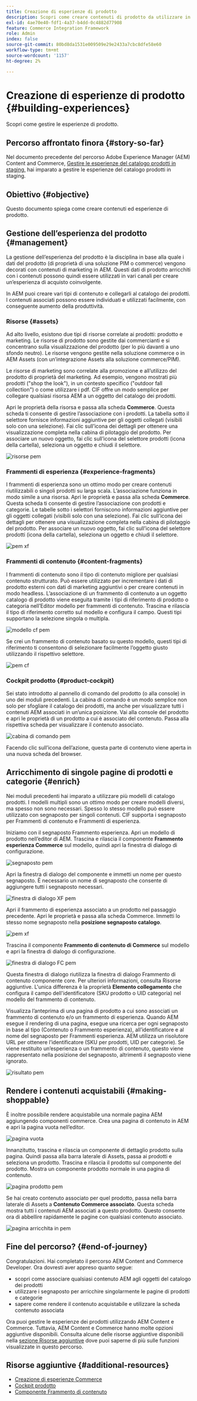 ```yaml
---
title: Creazione di esperienze di prodotto
description: Scopri come creare contenuti di prodotto da utilizzare in vari canali per creare un’esperienza di acquisto coinvolgente.
exl-id: 4ae70e40-fdf1-4a37-b4dd-0c4882d77908
feature: Commerce Integration Framework
role: Admin
index: false
source-git-commit: 80bd8da1531e009509e29e2433a7cbc8dfe58e60
workflow-type: tm+mt
source-wordcount: '1157'
ht-degree: 2%

---
```



# Creazione di esperienze di prodotto {#building-experiences}

Scopri come gestire le esperienze di prodotto.

## Percorso affrontato finora {#story-so-far}

Nel documento precedente del percorso Adobe Experience Manager (AEM) Content and Commerce, [Gestire le esperienze del catalogo prodotti in staging,](/help/commerce-cloud/cif-storefront/commerce-journeys/aem-commerce-content-author/staged-catalog.md) hai imparato a gestire le esperienze del catalogo prodotti in staging.

## Obiettivo {#objective}

Questo documento spiega come creare contenuti ed esperienze di prodotto.

## Gestione dell’esperienza del prodotto {#management}

La gestione dell’esperienza del prodotto è la disciplina in base alla quale i dati del prodotto (di proprietà di una soluzione PIM o commerce) vengono decorati con contenuti di marketing in AEM. Questi dati di prodotto arricchiti con i contenuti possono quindi essere utilizzati in vari canali per creare un’esperienza di acquisto coinvolgente.

In AEM puoi creare vari tipi di contenuto e collegarli al catalogo dei prodotti. I contenuti associati possono essere individuati e utilizzati facilmente, con conseguente aumento della produttività.

### Risorse {#assets}

Ad alto livello, esistono due tipi di risorse correlate ai prodotti: prodotto e marketing. Le risorse di prodotto sono gestite dai commercianti e si concentrano sulla visualizzazione del prodotto (per lo più davanti a uno sfondo neutro). Le risorse vengono gestite nella soluzione commerce o in AEM Assets (con un’integrazione Assets alla soluzione commerce/PIM).

Le risorse di marketing sono correlate alla promozione e all’utilizzo del prodotto di proprietà del marketing. Ad esempio, vengono mostrati più prodotti (&quot;shop the look&quot;), in un contesto specifico (&quot;outdoor fall collection&quot;) o come utilizzare i pdf. CIF offre un modo semplice per collegare qualsiasi risorsa AEM a un oggetto del catalogo dei prodotti.

Apri le proprietà della risorsa e passa alla scheda **Commerce**. Questa scheda ti consente di gestire l’associazione con i prodotti. La tabella sotto il selettore fornisce informazioni aggiuntive per gli oggetti collegati (visibili solo con una selezione). Fai clic sull’icona dei dettagli per ottenere una visualizzazione completa nella cabina di pilotaggio del prodotto. Per associare un nuovo oggetto, fai clic sull’icona del selettore prodotti (icona della cartella), seleziona un oggetto e chiudi il selettore.

![risorse pem](assets/pem-assets.png)

### Frammenti di esperienza {#experience-fragments}

I frammenti di esperienza sono un ottimo modo per creare contenuti riutilizzabili o singoli prodotti su larga scala. L’associazione funziona in modo simile a una risorsa. Apri le proprietà e passa alla scheda **Commerce**. Questa scheda ti consente di gestire l’associazione con prodotti e categorie. Le tabelle sotto i selettori forniscono informazioni aggiuntive per gli oggetti collegati (visibili solo con una selezione). Fai clic sull’icona dei dettagli per ottenere una visualizzazione completa nella cabina di pilotaggio del prodotto. Per associare un nuovo oggetto, fai clic sull’icona del selettore prodotti (icona della cartella), seleziona un oggetto e chiudi il selettore.

![pem xf](assets/pem-xf.png)

### Frammenti di contenuto {#content-fragments}

I frammenti di contenuto sono il tipo di contenuto migliore per qualsiasi contenuto strutturato. Può essere utilizzato per incrementare i dati di prodotto esterni con dati di marketing aggiuntivi o per creare contenuti in modo headless. L’associazione di un frammento di contenuto a un oggetto catalogo di prodotto viene eseguita tramite i tipi di riferimento di prodotto o categoria nell’Editor modello per frammenti di contenuto. Trascina e rilascia il tipo di riferimento corretto sul modello e configura il campo. Questi tipi supportano la selezione singola o multipla.

![modello cf pem](assets/pem-cf-model.png)

Se crei un frammento di contenuto basato su questo modello, questi tipi di riferimento ti consentono di selezionare facilmente l’oggetto giusto utilizzando il rispettivo selettore.

![pem cf](assets/pem-cf.png)

### Cockpit prodotto {#product-cockpit}

Sei stato introdotto al pannello di comando del prodotto (o alla console) in uno dei moduli precedenti. La cabina di comando è un modo semplice non solo per sfogliare il catalogo dei prodotti, ma anche per visualizzare tutti i contenuti AEM associati in un’unica posizione. Vai alla console del prodotto e apri le proprietà di un prodotto a cui è associato del contenuto. Passa alla rispettiva scheda per visualizzare il contenuto associato.

![cabina di comando pem](assets/pem-cockpit.png)

Facendo clic sull’icona dell’azione, questa parte di contenuto viene aperta in una nuova scheda del browser.

## Arricchimento di singole pagine di prodotti e categorie {#enrich}

Nei moduli precedenti hai imparato a utilizzare più modelli di catalogo prodotti. I modelli multipli sono un ottimo modo per creare modelli diversi, ma spesso non sono necessari. Spesso lo stesso modello può essere utilizzato con segnaposto per singoli contenuti. CIF supporta i segnaposto per Frammenti di contenuto e Frammenti di esperienza.

Iniziamo con il segnaposto Frammento esperienza. Apri un modello di prodotto nell’editor di AEM. Trascina e rilascia il componente **Frammento esperienza Commerce** sul modello, quindi apri la finestra di dialogo di configurazione.

![segnaposto pem](assets/pem-placeholder.png)

Apri la finestra di dialogo del componente e immetti un nome per questo segnaposto. È necessario un nome di segnaposto che consente di aggiungere tutti i segnaposto necessari.

![finestra di dialogo XF pem](assets/pem-dialog-xf.png)

Apri il frammento di esperienza associato a un prodotto nel passaggio precedente. Apri le proprietà e passa alla scheda Commerce. Immetti lo stesso nome segnaposto nella **posizione segnaposto catalogo**.

![pem xf](assets/pem-xf.png)

Trascina il componente **Frammento di contenuto di Commerce** sul modello e apri la finestra di dialogo di configurazione.

![finestra di dialogo FC pem](assets/pem-dialog-cf.png)

Questa finestra di dialogo riutilizza la finestra di dialogo Frammento di contenuto componente core. Per ulteriori informazioni, consulta Risorse aggiuntive. L&#39;unica differenza è la proprietà **Elemento collegamento** che configura il campo dell&#39;identificatore (SKU prodotto o UID categoria) nel modello del frammento di contenuto.

Visualizza l’anteprima di una pagina di prodotto a cui sono associati un frammento di contenuto e/o un frammento di esperienza. Quando AEM esegue il rendering di una pagina, esegue una ricerca per ogni segnaposto in base al tipo (Contenuto o Frammento esperienza), all’identificatore e al nome del segnaposto per Frammenti esperienza. AEM utilizza un risolutore URL per ottenere l’identificatore (SKU per prodotti, UID per categorie). Se viene restituito un’esperienza o un frammento di contenuto, questo viene rappresentato nella posizione del segnaposto, altrimenti il segnaposto viene ignorato.

![risultato pem](assets/pem-result.png)

## Rendere i contenuti acquistabili {#making-shoppable}

È inoltre possibile rendere acquistabile una normale pagina AEM aggiungendo componenti commerce. Crea una pagina di contenuto in AEM e apri la pagina vuota nell’editor.

![pagina vuota](assets/pem-page-empty.png)

Innanzitutto, trascina e rilascia un componente di dettaglio prodotto sulla pagina. Quindi passa alla barra laterale di Assets, passa ai prodotti e seleziona un prodotto. Trascina e rilascia il prodotto sul componente del prodotto. Mostra un componente prodotto normale in una pagina di contenuto.

![pagina prodotto pem](assets/pem-page-product.png)

Se hai creato contenuto associato per quel prodotto, passa nella barra laterale di Assets a **Contenuto Commerce associato**. Questa scheda mostra tutti i contenuti AEM associati a questo prodotto. Questo consente ora di abbellire rapidamente le pagine con qualsiasi contenuto associato.

![pagina arricchita in pem](assets/pem-page-enriched.png)

## Fine del percorso? {#end-of-journey}

Congratulazioni. Hai completato il percorso AEM Content and Commerce Developer. Ora dovresti aver appreso quanto segue:

* scopri come associare qualsiasi contenuto AEM agli oggetti del catalogo dei prodotti
* utilizzare i segnaposto per arricchire singolarmente le pagine di prodotti e categorie
* sapere come rendere il contenuto acquistabile e utilizzare la scheda contenuto associata

Ora puoi gestire le esperienze dei prodotti utilizzando AEM Content e Commerce. Tuttavia, AEM Content e Commerce hanno molte opzioni aggiuntive disponibili. Consulta alcune delle risorse aggiuntive disponibili nella [sezione Risorse aggiuntive](#additional-resources) dove puoi saperne di più sulle funzioni visualizzate in questo percorso.

## Risorse aggiuntive {#additional-resources}

* [Creazione di esperienze Commerce](/help/commerce-cloud/cif-storefront/authoring/authoring-commerce-experiences.md)
* [Cockpit prodotto](/help/commerce-cloud/cif-storefront/authoring/product-cockpit.md)
* [Componente Frammento di contenuto](https://experienceleague.adobe.com/docs/experience-manager-core-components/using/wcm-components/content-fragment-component)
